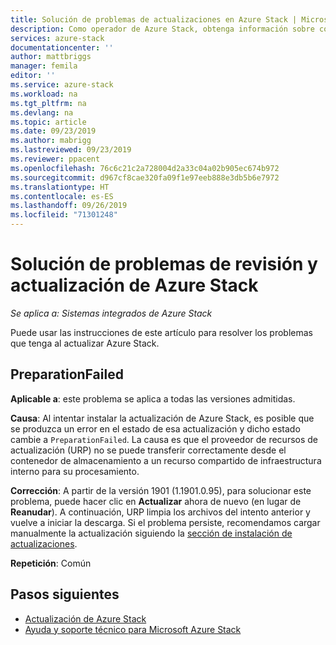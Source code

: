 ```yaml
---
title: Solución de problemas de actualizaciones en Azure Stack | Microsoft Docs
description: Como operador de Azure Stack, obtenga información sobre cómo resolver problemas con la actualización para que Azure Stack pueda volver a trabajar lo más rápido posible.
services: azure-stack
documentationcenter: ''
author: mattbriggs
manager: femila
editor: ''
ms.service: azure-stack
ms.workload: na
ms.tgt_pltfrm: na
ms.devlang: na
ms.topic: article
ms.date: 09/23/2019
ms.author: mabrigg
ms.lastreviewed: 09/23/2019
ms.reviewer: ppacent
ms.openlocfilehash: 76c6c21c2a728004d2a33c04a02b905ec674b972
ms.sourcegitcommit: d967cf8cae320fa09f1e97eeb888e3db5b6e7972
ms.translationtype: HT
ms.contentlocale: es-ES
ms.lasthandoff: 09/26/2019
ms.locfileid: "71301248"
---
```

# <a name="troubleshooting-patch-and-update-issues-for-azure-stack"></a>Solución de problemas de revisión y actualización de Azure Stack

*Se aplica a: Sistemas integrados de Azure Stack*

Puede usar las instrucciones de este artículo para resolver los problemas que tenga al actualizar Azure Stack.

## <a name="preparationfailed"></a>PreparationFailed

**Aplicable a**: este problema se aplica a todas las versiones admitidas.

**Causa**: Al intentar instalar la actualización de Azure Stack, es posible que se produzca un error en el estado de esa actualización y dicho estado cambie a `PreparationFailed`. La causa es que el proveedor de recursos de actualización (URP) no se puede transferir correctamente desde el contenedor de almacenamiento a un recurso compartido de infraestructura interno para su procesamiento.

**Corrección**: A partir de la versión 1901 (1.1901.0.95), para solucionar este problema, puede hacer clic en **Actualizar** ahora de nuevo (en lugar de **Reanudar**). A continuación, URP limpia los archivos del intento anterior y vuelve a iniciar la descarga. Si el problema persiste, recomendamos cargar manualmente la actualización siguiendo la [sección de instalación de actualizaciones](azure-stack-apply-updates.md?#install-updates-and-monitor-progress).

**Repetición**: Común

## <a name="next-steps"></a>Pasos siguientes

- [Actualización de Azure Stack](azure-stack-updates.md)  
- [Ayuda y soporte técnico para Microsoft Azure Stack](azure-stack-help-and-support-overview.md)
